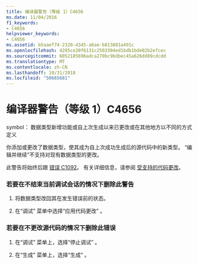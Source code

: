 ```yaml
---
title: 编译器警告（等级 1）C4656
ms.date: 11/04/2016
f1_keywords:
- C4656
helpviewer_keywords:
- C4656
ms.assetid: b5aaef74-2320-4345-a6ae-b813881a491c
ms.openlocfilehash: 4285ce20f6131c2503304ed1bdb1bde02b2efcec
ms.sourcegitcommit: 6052185696adca270bc9bdbec45a626dd89cdcdd
ms.translationtype: MT
ms.contentlocale: zh-CN
ms.lasthandoff: 10/31/2018
ms.locfileid: "50665681"
---
```

# <a name="compiler-warning-level-1-c4656"></a>编译器警告（等级 1）C4656

symbol： 数据类型新增功能或自上次生成以来已更改或在其他地方以不同的方式定义

你添加或更改了数据类型，使其成为自上次成功生成后的源代码中的新类型。 “编辑并继续”不支持对现有数据类型的更改。

此警告将始终后跟 [错误 C1092](../../error-messages/compiler-errors-1/fatal-error-c1092.md)。 有关详细信息，请参阅 [受支持的代码更改](/visualstudio/debugger/supported-code-changes-cpp)。

### <a name="to-remove-this-warning-without-ending-the-current-debug-session"></a>若要在不结束当前调试会话的情况下删除此警告

1. 将数据类型改回其在发生错误前的状态。

1. 在“调试”  菜单中选择“应用代码更改” 。

### <a name="to-remove-this-error-without-changing-your-source-code"></a>若要在不更改源代码的情况下删除此错误

1. 在“调试”  菜单上，选择“停止调试” 。

1. 在“生成”  菜单上，选择“生成” 。